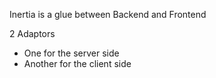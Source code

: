 Inertia is a glue between Backend and Frontend

2 Adaptors
- One for the server side
- Another for the client side
